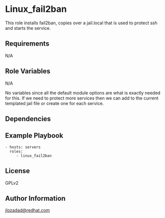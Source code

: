 Linux_fail2ban
=========

This role installs fail2ban, copies over a jail.local that is used to protect ssh and starts the service.

Requirements
------------

N/A

Role Variables
--------------

N/A

No variables since all the default module options are what is exactly needed for this. If we need to protect more services then we can add to the current templated jail file or create one for each service.

Dependencies
------------

Example Playbook
----------------

    - hosts: servers
      roles:
         - linux_fail2ban

License
-------

GPLv2

Author Information
------------------

jlozadad@redhat.com


